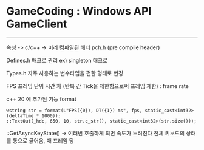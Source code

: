 # GameCoding : Windows API GameClient

---

속성 -> c/c++ -> 미리 컴파일된 헤더
pch.h (pre compile header)

Defines.h 매크로 관리
ex) singleton 매크로

Types.h 자주 사용하는 변수타입을 편한 형태로 변경

FPS 프레임 단위
시간 차 (반복 간 Tick을 제한함으로써 프레임 제한) : frame rate

c++ 20 에 추가된 기능 format
```
wstring str = format(L"FPS({0}), DT({1}) ms", fps, static_cast<int32>(deltaTime * 1000));
::TextOut(_hdc, 650, 10, str.c_str(), static_cast<int32>(str.size()));
```

::GetAsyncKeyState() -> 여러번 호출하게 되면 속도가 느려진다
전체 키보드의 상태를 통으로 긁어옴, 매 프레임 당